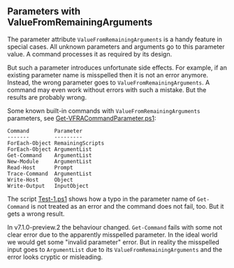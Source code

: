 ## Parameters with ValueFromRemainingArguments

The parameter attribute `ValueFromRemainingArguments` is a handy feature in
special cases. All unknown parameters and arguments go to this parameter
value. A command processes it as required by its design.

But such a parameter introduces unfortunate side effects. For example, if an
existing parameter name is misspelled then it is not an error anymore. Instead,
the wrong parameter goes to `ValueFromRemainingArguments`. A command may even
work without errors with such a mistake. But the results are probably wrong.

Some known built-in commands with `ValueFromRemainingArguments` parameters,
see [Get-VFRACommandParameter.ps1](Get-VFRACommandParameter.ps1):

    Command        Parameter
    -------        ---------
    ForEach-Object RemainingScripts
    ForEach-Object ArgumentList
    Get-Command    ArgumentList
    New-Module     ArgumentList
    Read-Host      Prompt
    Trace-Command  ArgumentList
    Write-Host     Object
    Write-Output   InputObject

The script [Test-1.ps1](Test-1.ps1) shows how a typo in the parameter name of
`Get-Command` is not treated as an error and the command does not fail, too.
But it gets a wrong result.

In v7.1.0-preview.2 the behaviour changed. `Get-Command` fails with some not
clear error due to the apparently misspelled parameter. In the ideal world we
would get some "invalid parameter" error. But in reality the misspelled input
goes to `ArgumentList` due to its `ValueFromRemainingArguments` and the error
looks cryptic or misleading.
